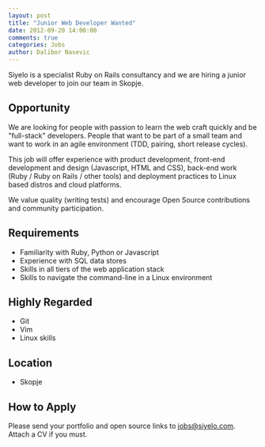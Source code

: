 ```yaml
---
layout: post
title: "Junior Web Developer Wanted"
date: 2012-09-20 14:00:00
comments: true
categories: Jobs
author: Dalibor Nasevic
---
```


Siyelo is a specialist Ruby on Rails consultancy and we are hiring a junior web developer to join our team in Skopje.

## Opportunity

We are looking for people with passion to learn the web craft quickly and be "full-stack" developers. People that want to be part of a small team and want to work in an agile environment (TDD, pairing, short release cycles).

This job will offer experience with product development, front-end development and design (Javascript, HTML and CSS), back-end work (Ruby / Ruby on Rails / other tools) and deployment practices to Linux based distros and cloud platforms.

We value quality (writing tests) and encourage Open Source contributions and community participation.

## Requirements

* Familiarity with Ruby, Python or Javascript
* Experience with SQL data stores
* Skills in all tiers of the web application stack
* Skills to navigate the command-line in a Linux environment

## Highly Regarded

* Git
* Vim
* Linux skills

## Location

* Skopje

## How to Apply

Please send your portfolio and open source links to [jobs@siyelo.com](mailto:jobs@siyelo.com). Attach a CV if you must.
